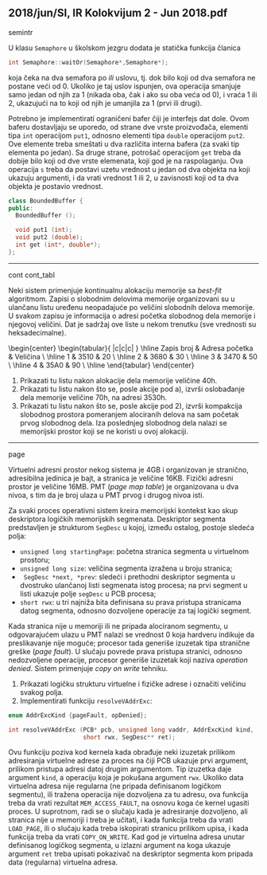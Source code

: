 2018/jun/SI, IR Kolokvijum 2 - Jun 2018.pdf
--------------------------------------------------------------------------------
semintr

U klasu `Semaphore` u školskom jezgru dodata je statička funkcija članica
```cpp
int Semaphore::waitOr(Semaphore*,Semaphore*);
```
koja čeka na dva semafora po *ili* uslovu, tj. dok bilo koji od dva semafora ne postane veći od 0.
Ukoliko je taj uslov ispunjen, ova operacija smanjuje samo jedan od njih za 1 (nikada oba,
čak i ako su oba veća od 0), i vraća 1 ili 2, ukazujući na to koji od njih je umanjila za 1 (prvi
ili drugi).

Potrebno je implementirati ograničeni bafer čiji je interfejs dat dole. Ovom baferu dostavljaju
se uporedo, od strane dve vrste proizvođača, elementi tipa `int` operacijom `put1`, odnosno
elementi tipa `double` operacijom `put2`. Ove elemente treba smeštati u dva različita interna
bafera (za svaki tip elementa po jedan). Sa druge strane, potrošač operacijom `get` treba da
dobije bilo koji od dve vrste elemenata, koji god je na raspolaganju. Ova operacija `s` treba
da postavi uzetu vrednost u jedan od dva objekta na koji ukazuju argumenti, i da vrati
vrednost 1 ili 2, u zavisnosti koji od ta dva objekta je postavio vrednost.
```cpp
class BoundedBuffer {
public:
  BoundedBuffer ();

  void put1 (int);
  void put2 (double);
  int get (int*, double*);
};
```

--------------------------------------------------------------------------------
cont cont_tabl

Neki sistem primenjuje kontinualnu alokaciju memorije sa *best-fit* algoritmom. Zapisi o
slobodnim delovima memorije organizovani su u ulančanu listu uređenu neopadajuće po
veličini slobodnih delova memorije. U svakom zapisu je informacija o adresi početka
slobodnog dela memorije i njegovoj veličini. Dat je sadržaj ove liste u nekom trenutku (sve
vrednosti su heksadecimalne).

\begin{center}
\begin{tabular}{ |c|c|c| }
\hline
Zapis broj & Adresa početka & Veličina \\
\hline
1 & 3510 & 20 \\
\hline
2 & 3680 & 30 \\
\hline
3 & 3470 & 50 \\
\hline
4 & 35A0 & 90 \\
\hline
\end{tabular}
\end{center}

1. Prikazati tu listu nakon alokacije dela memorije veličine 40h.
2. Prikazati tu listu nakon što se, posle akcije pod a), izvrši oslobađanje dela memorije
veličine 70h, na adresi 3530h.
3. Prikazati tu listu nakon što se, posle akcije pod 2), izvrši kompakcija slobodnog
prostora pomeranjem alociranih delova na sam početak prvog slobodnog dela. Iza poslednjeg
slobodnog dela nalazi se memorijski prostor koji se ne koristi u ovoj alokaciji.

--------------------------------------------------------------------------------
page

Virtuelni adresni prostor nekog sistema je 4GB i organizovan je stranično, adresibilna jedinica
je bajt, a stranica je veličine 16KB. Fizički adresni prostor je veličine 16MB. PMT (*page map table*) je organizovana u dva nivoa, s tim da je broj ulaza u PMT prvog i drugog nivoa isti.

Za svaki proces operativni sistem kreira memorijski kontekst kao skup deskriptora logičkih
memorijskih segmenata. Deskriptor segmenta predstavljen je strukturom `SegDesc` u kojoj,
između ostalog, postoje sledeća polja:

- `unsigned long startingPage`: početna stranica segmenta u virtuelnom prostoru;
- `unsigned long size`: veličina segmenta izražena u broju stranica;
- ` SegDesc *next, *prev`: sledeći i prethodni deskriptor segmenta u dvostruko
ulančanoj listi segmenata istog procesa; na prvi segment u listi ukazuje polje `segDesc`
u PCB procesa;
- `short rwx`: u tri najniža bita definisana su prava pristupa stranicama datog segmenta,
odnosno dozvoljene operacije za taj logički segment.

Kada stranica nije u memoriji ili ne pripada alociranom segmentu, u odgovarajućem ulazu u
PMT nalazi se vrednost 0 koja hardveru indikuje da preslikavanje nije moguće; procesor tada
generiše izuzetak tipa stranične greške (*page fault*). U slučaju povrede prava pristupa stranici,
odnosno nedozvoljene operacije, procesor generiše izuzetak koji naziva *operation denied*.
Sistem primenjuje *copy on write* tehniku.

1. Prikazati logičku strukturu virtuelne i fizičke adrese i označiti veličinu svakog polja.
2. Implementirati funkciju `resolveVAddrExc`:
```cpp
enum AddrExcKind {pageFault, opDenied};

int resolveVAddrExc (PCB* pcb, unsigned long vaddr, AddrExcKind kind,
                     short rwx, SegDesc** ret);
```
Ovu funkciju poziva kod kernela kada obrađuje neki izuzetak prilikom adresiranja virtuelne
adrese za proces na čiji PCB ukazuje prvi argument, prilikom pristupa adresi datoj drugim
argumentom. Tip izuzetka daje argument `kind`, a operaciju koja je pokušana argument `rwx`.
Ukoliko data virtuelna adresa nije regularna (ne pripada definisanom logičkom segmentu), ili
tražena operacija nije dozvoljena za tu adresu, ova funkcija treba da vrati rezultat
`MEM_ACCESS_FAULT`, na osnovu koga će kernel ugasiti proces. U suprotnom, radi se o slučaju
kada je adresiranje dozvoljeno, ali stranica nije u memoriji i treba je učitati, i kada funkcija
treba da vrati `LOAD_PAGE`, ili o slučaju kada treba iskopirati stranicu prilikom upisa, i kada
funkcija treba da vrati `COPY_ON_WRITE`. Kad god je virtuelna adresa unutar definisanog
logičkog segmenta, u izlazni argument na koga ukazuje argument `ret` treba upisati pokazivač
na deskriptor segmenta kom pripada data (regularna) virtuelna adresa.
